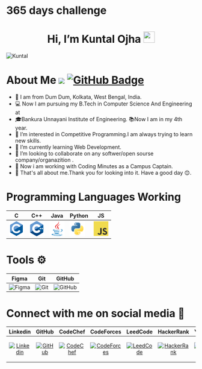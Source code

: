 # 365 days challenge

<!--- For first part. --->
<h1 align="center"><b>Hi, I’m Kuntal Ojha</b> <img src="https://user-images.githubusercontent.com/39955420/147578264-bae0526c-028a-49d2-8af8-d08bb4edbd2a.gif" height="30" width="30"></h1>

<!--- Add image --->
![Kuntal](https://user-images.githubusercontent.com/67447627/150199943-bac38664-a36d-48cc-99a6-7ed9023d4776.gif)

<!-- Add about me and  profile views and followers-->
<h1>
About Me 
<a href="https://github.com/kuntalojha/github-profile-views-counter"><img src="https://komarev.com/ghpvc/?username=kuntalojha"></a>
<a href="https://github.com/kuntalojha?tab=followers"><img src="https://img.shields.io/github/followers/kuntalojha?label=Followers&style=social" alt="GitHub Badge"></a>
<br>
</h1>

    
<!-- Add about me description -->
- 🏡 I am from Dum Dum, Kolkata, West Bengal, India.
- 💻 Now I am pursuing my B.Tech in Computer Science And Engineering at 
- 🎓Bankura Unnayani Institute of Engineering. 📚Now I am in my 4th year.
- 👀 I’m interested in Competitive Programming.I am always trying to learn new skills.
- 🌱 I’m currently learning Web Development.
- 💞️ I’m looking to collaborate on any softwer/open sourse  company/organazition .
- 🏢 Now i am working with Coding Minutes as a Campus Captain.
- 🎯 That's all about me.Thank you for looking into it. Have a good day 😊.

<!-- Add Knowing Programming Language -->
<h1 align="left"> Programming Languages Working </h1>

| C | C++ | Java | Python | JS |
|-----------|-----------|-----------|-----------|-----------|
| <img src="https://raw.githubusercontent.com/devicons/devicon/master/icons/c/c-original.svg" alt="Android" width="40" height="40"/>  | <img src="https://raw.githubusercontent.com/devicons/devicon/master/icons/cplusplus/cplusplus-original.svg" alt="Android" width="40" height="40"/> | <img src="https://raw.githubusercontent.com/devicons/devicon/master/icons/java/java-original.svg" alt="Android" width="40" height="40"/> | <img src="https://github.com/devicons/devicon/blob/master/icons/python/python-original.svg" alt="Android" width="40" height="40"/> | <img src="https://raw.githubusercontent.com/devicons/devicon/master/icons/javascript/javascript-original.svg" alt="Android" width="40" height="40"/> | 

<!--
<img src="https://github.com/devicons/devicon/blob/master/icons/kotlin/kotlin-original.svg" alt="Android" width="35" height="35"/> |
-->

<!--  Add Knowing tools-->
<h1 align="left"> Tools ⚙️ </h1>

| Figma | Git | GitHub |
|-----------|-----------|-----------|
|<img src="https://www.vectorlogo.zone/logos/figma/figma-icon.svg" alt="Figma" width="40" height="40"/> |<img src="https://www.vectorlogo.zone/logos/git-scm/git-scm-icon.svg" alt="Git" width="40" height="40"/> | <img src="https://github.githubassets.com/images/modules/site/icons/footer/github-mark.svg" alt="GitHub" width="40" height="40"/> | 

<!--  Add Social media link -->
<h1 align="left">  Connect with me on social media 📲 </h1>

| Linkedin | GitHub |  CodeChef | CodeForces | LeedCode | HackerRank | YouTube | Stackoverflow | Insta| Twitter | FB |
|-----------|-----------|-----------|-----------|-----------|-----------|-----------|-----------|-----------|-----------|-----------|
| <p align="center"><a href="https://linkedin.com/in/kuntalojha" target="blank"><img align="center" src="https://raw.githubusercontent.com/rahuldkjain/github-profile-readme-generator/master/src/images/icons/Social/linked-in-alt.svg" alt="Linkedin" height="30" width="40" /></a></p> | <p align="center"> <a href="https://github.com/kuntalojha" target="blank"><img align="center" src="https://raw.githubusercontent.com/rahuldkjain/github-profile-readme-generator/master/src/images/icons/Social/github.svg" alt="GitHub" height="30" width="40" /></a> </p> | <p align="center"> <a href="https://www.codechef.com/users/kuntalojha" target="blank"><img align="center" src="https://img.icons8.com/color/48/000000/codechef.png" alt="CodeChef" height="30" width="40" /></a></p> | <p align="center"> <a href="https://codeforces.com/profile/kuntalojha" target="blank"><img align="center" src="https://img.icons8.com/external-tal-revivo-color-tal-revivo/24/000000/external-codeforces-programming-competitions-and-contests-programming-community-logo-color-tal-revivo.png" alt="CodeForces" height="30" width="40" /></a> </p>|<p align="center"> <a href="https://www.leetcode.com/kuntalojha" target="blank"><img align="center" src="https://img.icons8.com/external-tal-revivo-color-tal-revivo/48/000000/external-level-up-your-coding-skills-and-quickly-land-a-job-logo-color-tal-revivo.png" alt="LeedCode" height="30" width="40" /></a></p> | <p align="center"> <a href="https://www.hackerrank.com/kuntalojha" target="blank"><img align="center" src="https://img.icons8.com/external-tal-revivo-shadow-tal-revivo/48/000000/external-hackerrank-is-a-technology-company-that-focuses-on-competitive-programming-logo-shadow-tal-revivo.png"  alt="HackerRank" height="30" width="40" /></a></p> | <p align="center"> <a href="https://www.youtube.com/c/kuntalojha" target="blank"><img align="center" src="https://img.icons8.com/color/48/000000/youtube-play.png"  alt="YouTube" height="30" width="40" /></a></p> | <p align="center"><a href="https://stackoverflow.com/users/14094531/kuntal-ojha" target="blank"><img align="center" src="https://raw.githubusercontent.com/rahuldkjain/github-profile-readme-generator/master/src/images/icons/Social/stack-overflow.svg" alt="Stackoverflow" height="30" width="40" /></a> </p> | <p align="center"><a href="https://instagram.com/ojhakuntal" target="blank"><img align="center" src="https://raw.githubusercontent.com/rahuldkjain/github-profile-readme-generator/master/src/images/icons/Social/instagram.svg" alt="Instagram" height="30" width="40" /></a></p> |<p align="center"> <a href="https://twitter.com/kuntalojha" target="blank"><img align="center" src="https://raw.githubusercontent.com/rahuldkjain/github-profile-readme-generator/master/src/images/icons/Social/twitter.svg" alt="Twitter" height="30" width="40" /></a> </p>|<p align="center"> <a href="https://www.facebook.com/ojhakuntal" target="blank"><img align="center" src="https://raw.githubusercontent.com/rahuldkjain/github-profile-readme-generator/master/src/images/icons/Social/facebook.svg" alt="FaceBook" height="30" width="40" /></a></p> |


<!--  Made by Kuntal Ojha-->
